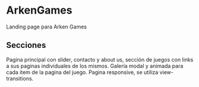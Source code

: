# ArkenGames
Landing page para Arken Games

## Secciones
Pagina principal con slider, contacto y about us, sección de juegos con links a sus paginas individuales de los mismos.
Galería modal y animada para cada item de la pagina del juego.
Pagina responsive, se utiliza view-transitions.
